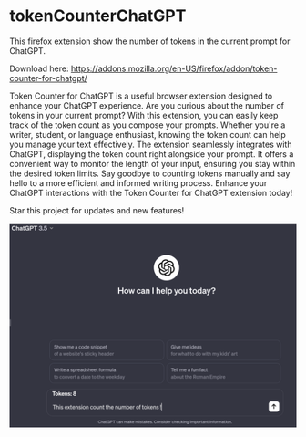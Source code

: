 # tokenCounterChatGPT
This firefox extension show the number of tokens in the current prompt for ChatGPT.

Download here: https://addons.mozilla.org/en-US/firefox/addon/token-counter-for-chatgpt/ 

Token Counter for ChatGPT is a useful browser extension designed to enhance your ChatGPT experience. Are you curious about the number of tokens in your current prompt? With this extension, you can easily keep track of the token count as you compose your prompts. Whether you're a writer, student, or language enthusiast, knowing the token count can help you manage your text effectively. The extension seamlessly integrates with ChatGPT, displaying the token count right alongside your prompt. It offers a convenient way to monitor the length of your input, ensuring you stay within the desired token limits. Say goodbye to counting tokens manually and say hello to a more efficient and informed writing process. Enhance your ChatGPT interactions with the Token Counter for ChatGPT extension today!

Star this project for updates and new features!

![Token Counter for ChatGPT](icons/background.png)

